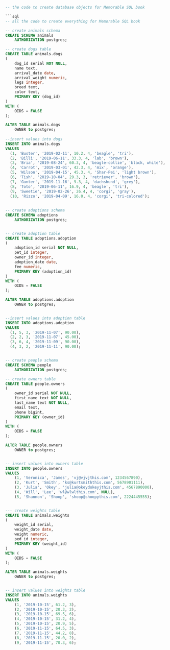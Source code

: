 
```sql
-- the code to create database objects for Memorable SQL book 

```sql
-- all the code to create everything for Memorable SQL book 

-- create animals schema
CREATE SCHEMA animals
    AUTHORIZATION postgres;

-- create dogs table
CREATE TABLE animals.dogs
(
    dog_id serial NOT NULL,
    name text,
    arrival_date date,
    arrival_weight numeric,
    legs integer,
    breed text,
    color text,
    PRIMARY KEY (dog_id)
)
WITH (
    OIDS = FALSE
);

ALTER TABLE animals.dogs
    OWNER to postgres;
    
--insert values into dogs
INSERT INTO animals.dogs
VALUES 
  (1, 'Buster', '2019-02-11', 10.2,	4, 'beagle', 'tri'),
  (2, 'Billi', '2019-06-11', 33.3, 4, 'lab', 'brown'),
  (3, 'Bria', '2019-08-24', 60.3, 4, 'beagle-collie', 'black, white'),
  (4, 'Carrot', '2019-03-01', 42.3, 4, 'mix', 'orange'),
  (5, 'Wilson', '2019-04-15', 45.3, 4, 'Shar-Pei', 'light brown'),
  (6, 'Tish', '2019-10-04', 29.3, 3, 'retriever', 'brown'),
  (7, 'Gunter', '2019-11-16', 9.3, 4, 'dachshund', 'grey'),
  (8, 'Toto', '2019-06-11', 16.9, 4, 'beagle', 'tri'),
  (9, 'Sweetie', '2019-02-26', 26.4, 4, 'corgi', 'gray'),
  (10, 'Rizzo', '2019-04-09', 16.0,	4, 'corgi', 'tri-colored');
  
  
-- create adoptions schema
CREATE SCHEMA adoptions
    AUTHORIZATION postgres;


-- create adoption table
CREATE TABLE adoptions.adoption
(
    adoption_id serial NOT NULL,
    pet_id integer,
    owner_id integer,
    adoption_date date,
    fee numeric,
    PRIMARY KEY (adoption_id)
)
WITH (
    OIDS = FALSE
);

ALTER TABLE adoptions.adoption
    OWNER to postgres;


--insert values into adoption table
INSERT INTO adoptions.adoption
VALUES 
  (1, 5, 3, '2019-11-07', 90.00),
  (2, 2, 3, '2019-11-07', 45.00),
  (3, 6, 4, '2019-11-09', 90.00),
  (4, 3, 2, '2019-11-11', 90.00);


-- create people schema
CREATE SCHEMA people
    AUTHORIZATION postgres;

-- create owners table
CREATE TABLE people.owners
(
    owner_id serial NOT NULL,
    first_name text NOT NULL,
    last_name text NOT NULL,
    email text,
    phone bigint,
    PRIMARY KEY (owner_id)
)
WITH (
    OIDS = FALSE
);

ALTER TABLE people.owners
    OWNER to postgres;


-- insert values into owners table
INSERT INTO people.owners
VALUES 
    (1, 'Veronica', 'James', 'vj@vjvjthis.com', 1234567890),
    (2, 'Kurt', 'Smith', 'ks@kurtsmiththis.com', 5678901111),
    (3, 'Julia', 'Okey', 'julia@okeydokeyjthis.com', 4567890000),
    (4, 'Will', 'Lee', 'wl@wlwlthis.com', NULL),
    (5, 'Shannon', 'Shoop', 'shoop@shoopythis.com', 2224445555);


--- create weights table 
CREATE TABLE animals.weights
(
    weight_id serial,
    weight_date date,
    weight numeric,
    ped_id integer,
    PRIMARY KEY (weight_id)
)
WITH (
    OIDS = FALSE
);

ALTER TABLE animals.weights
    OWNER to postgres;


-- insert values into weights table
INSERT INTO animals.weights
VALUES 
    (1, '2019-10-15', 61.2, 3),
    (2, '2019-10-15', 20.3, 2),
    (3, '2019-10-15', 69.5, 6),
    (4, '2019-10-15', 31.2, 4),
    (5, '2019-10-15', 20.9, 5),
    (6, '2019-11-15', 64.5, 3),
    (7, '2019-11-15', 44.2, 8),
    (8, '2019-11-15', 20.0, 2),
    (9, '2019-11-15', 70.3, 6);

```
